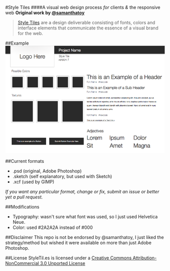 #Style Tiles
####A visual web design process *for* clients *&* the responsive web
**Original work by [@samanthatoy](http://twitter.com/intent/user?screen_name=samanthatoy)**
> [Style Tiles](http://styletil.es/) are a design deliverable consisting of fonts, colors and interface elements that communicate the essence of a visual brand for the web.

##Example
![Style Tiles screenshot](Style_Tile_Template.png)

##Current formats
- .psd (original, Adobe Photoshop)
- .sketch (self explanatory, but used with Sketch)
- .xcf (used by GIMP)

*If you want any particular format, change or fix, submit an issue or better yet a pull request.*

##Modifications
- Typography: wasn't sure what font was used, so I just used Helvetica Neue.
- Color: used #2A2A2A instead of #000

##Disclaimer
This repo is not be endorsed by @samanthatoy, I just liked the strategy/method but wished it were available on more than just Adobe Photoshop.

##License
StyleTil.es is licensed under a [Creative Commons Attribution-NonCommercial 3.0 Unported License](http://creativecommons.org/licenses/by-nc/3.0/)
